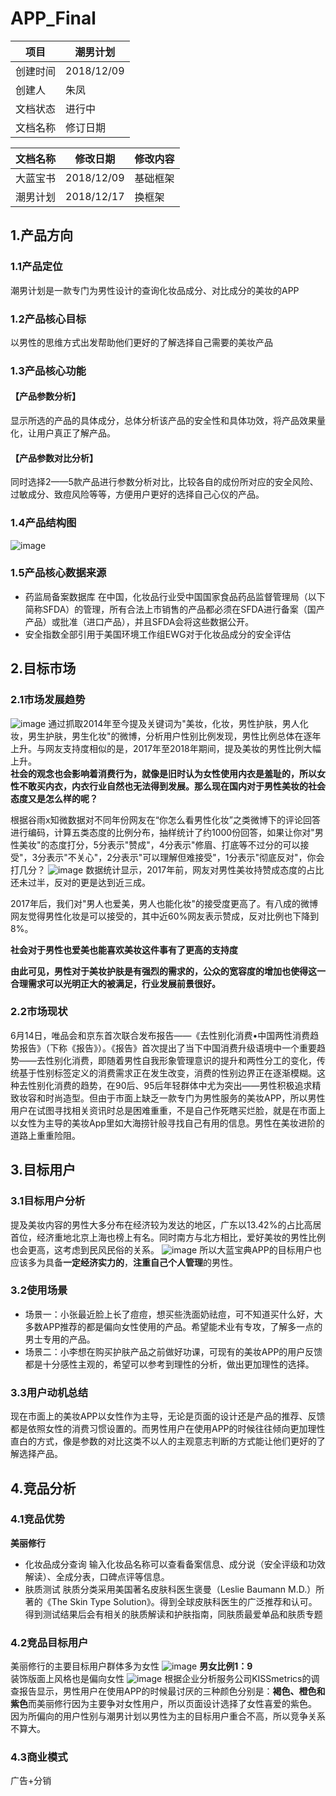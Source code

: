 # APP_Final

项目 | 潮男计划
---|---
创建时间 | 2018/12/09
创建人 | 朱凤
文档状态 | 进行中
文档名称 | 修订日期 |修改内容

文档名称 | 修改日期| 修改内容
---|---|---
大蓝宝书 | 2018/12/09| 基础框架
潮男计划 | 2018/12/17| 换框架

## 1.产品方向
### 1.1产品定位
潮男计划是一款专门为男性设计的查询化妆品成分、对比成分的美妆的APP
### 1.2产品核心目标
以男性的思维方式出发帮助他们更好的了解选择自己需要的美妆产品

### 1.3产品核心功能
#### 【产品参数分析】
显示所选的产品的具体成分，总体分析该产品的安全性和具体功效，将产品效果量化，让用户真正了解产品。
#### 【产品参数对比分析】
同时选择2——5款产品进行参数分析对比，比较各自的成份所对应的安全风险、过敏成分、致痘风险等等，方便用户更好的选择自己心仪的产品。


### 1.4产品结构图
![image](https://github.com/fungchu/APP_final/blob/master/image/%E5%89%8D%E7%AB%AF%E6%A1%86%E6%9E%B6%E5%9B%BE.png?raw=true)
### 1.5产品核心数据来源
- 药监局备案数据库
在中国，化妆品行业受中国国家食品药品监督管理局（以下简称SFDA）的管理，所有合法上市销售的产品都必须在SFDA进行备案（国产产品）或批准（进口产品），并且SFDA会将这些数据公开。
- 安全指数全部引用于美国环境工作组EWG对于化妆品成分的安全评估

## 2.目标市场
### 2.1市场发展趋势
![image](https://mmbiz.qpic.cn/mmbiz_jpg/HYpq6iceJNfsA6yt19WbeW6FvsZ7ykqU6arvIUicgodvgqibtE8PhT4VeZMXJCchcPungWpwb0wzx3BPAztFibD3NQ/640?wx_fmt=jpeg&tp=webp&wxfrom=5&wx_lazy=1&wx_co=1)
通过抓取2014年至今提及关键词为"美妆，化妆，男性护肤，男人化妆，男生护肤，男生化妆"的微博，分析用户性别比例发现，男性比例总体在逐年上升。与网友支持度相似的是，2017年至2018年期间，提及美妆的男性比例大幅上升。    
**社会的观念也会影响着消费行为，就像是旧时认为女性使用内衣是羞耻的，所以女性不敢买内衣，内衣行业自然也无法得到发展。那么现在国内对于男性美妆的社会态度又是怎么样的呢？**

根据谷雨x知微数据对不同年份网友在“你怎么看男性化妆”之类微博下的评论回答进行编码，计算五类态度的比例分布，抽样统计了约1000份回答，如果让你对"男性美妆"的态度打分，5分表示"赞成"，4分表示"修眉、打底等不过分的可以接受"，3分表示"不关心"，2分表示"可以理解但难接受"，1分表示"彻底反对"，你会打几分？
![image](https://mmbiz.qpic.cn/mmbiz_jpg/HYpq6iceJNfsA6yt19WbeW6FvsZ7ykqU6Erz4CGgVic4via73XIibdApYvTrZEicmMyhmc6QicJXflT9rXgCYRTF5fGg/640?wx_fmt=jpeg&tp=webp&wxfrom=5&wx_lazy=1&wx_co=1)
数据统计显示，2017年前，网友对男性美妆持赞成态度的占比还未过半，反对的更是达到近三成。

2017年后，我们对"男人也爱美，男人也能化妆"的接受度更高了。有八成的微博网友觉得男性化妆是可以接受的，其中近60%网友表示赞成，反对比例也下降到8%。

**社会对于男性也爱美也能喜欢美妆这件事有了更高的支持度**

**由此可见，男性对于美妆护肤是有强烈的需求的，公众的宽容度的增加也使得这一合理需求可以光明正大的被满足，行业发展前景很好。**

### 2.2市场现状
6月14日，唯品会和京东首次联合发布报告——《去性别化消费•中国两性消费趋势报告》（下称《报告》）。《报告》首次提出了当下中国消费升级语境中一个重要趋势——去性别化消费，即随着男性自我形象管理意识的提升和两性分工的变化，传统基于性别标签定义的消费需求正在发生改变，消费的性别边界正在逐渐模糊。这种去性别化消费的趋势，在90后、95后年轻群体中尤为突出——男性积极追求精致妆容和时尚造型。但由于市面上缺乏一款专门为男性服务的美妆APP，所以男性用户在试图寻找相关资讯时总是困难重重，不是自己作死瞎买烂脸，就是在市面上以女性为主导的美妆App里如大海捞针般寻找自己有用的信息。男性在美妆进阶的道路上重重险阻。

## 3.目标用户
### 3.1目标用户分析
提及美妆内容的男性大多分布在经济较为发达的地区，广东以13.42%的占比高居首位，经济重地北京上海也榜上有名。同时南方与北方相比，爱好美妆的男性比例也会更高，这考虑到民风民俗的关系。
![image](https://mmbiz.qpic.cn/mmbiz_jpg/HYpq6iceJNfsA6yt19WbeW6FvsZ7ykqU6MNibcKuBdMcxCrc14FEzSyJaLZO0FDqCjHDTfOXUVW2nDYicbJ7PSxgA/640?wx_fmt=jpeg&tp=webp&wxfrom=5&wx_lazy=1&wx_co=1)
所以大蓝宝典APP的目标用户也应该多为具备**一定经济实力的**，**注重自己个人管理**的男性。

### 3.2使用场景
- 场景一：小张最近脸上长了痘痘，想买些洗面奶祛痘，可不知道买什么好，大多数APP推荐的都是偏向女性使用的产品。希望能术业有专攻，了解多一点的男士专用的产品。
- 场景二：小李想在购买护肤产品之前做好功课，可现有的美妆APP的用户反馈都是十分感性主观的，希望可以参考到理性的分析，做出更加理性的选择。

### 3.3用户动机总结
现在市面上的美妆APP以女性作为主导，无论是页面的设计还是产品的推荐、反馈都是依照女性的消费习惯设置的。而男性用户在使用APP的时候往往倾向更加理性直白的方式，像是参数的对比这类不以人的主观意志判断的方式能让他们更好的了解选择产品。
## 4.竞品分析
### 4.1竞品优势
**美丽修行**
- 化妆品成分查询
输入化妆品名称可以查看备案信息、成分说（安全评级和功效解读）、全成分表，口碑点评等信息。
- 肤质测试
肤质分类采用美国著名皮肤科医生褒曼（Leslie Baumann M.D.）所著的《The Skin Type Solution》。得到全球皮肤科医生的广泛推荐和认可。得到测试结果后会有相关的肤质解读和护肤指南，同肤质最爱单品和肤质专题
### 4.2竞品目标用户
美丽修行的主要目标用户群体多为女性
![image](https://img1.bevol.cn/article/556/20180215203350782.jpg@90p)
**男女比例1：9**  
装饰版面上风格也是偏向女性
![image](https://s2.sinaimg.cn/middle/5d098bccgdbcc3cb4f681&690)
根据企业分析服务公司KISSmetrics的调查报告显示，男性用户在使用APP的时候最讨厌的三种颜色分别是：**褐色、橙色和紫色**而美丽修行因为主要争对女性用户，所以页面设计选择了女性喜爱的紫色。
因为所偏向的用户性别与潮男计划以男性为主的目标用户重合不高，所以竞争关系不算大。
### 4.3商业模式
广告+分销